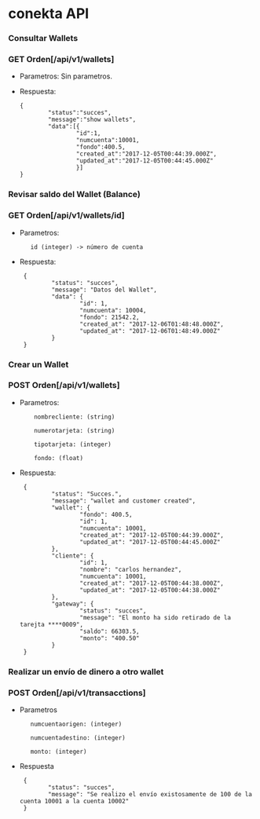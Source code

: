 # conekta API


### Consultar Wallets

  ### GET Orden[/api/v1/wallets] 

  * Parametros: Sin parametros.

  * Respuesta:  


        {
                "status":"succes",
                "message":"show wallets",
                "data":[{
                        "id":1,
                        "numcuenta":10001,
                        "fondo":400.5,
                        "created_at":"2017-12-05T00:44:39.000Z",
                        "updated_at":"2017-12-05T00:44:45.000Z"
                        }]
        }


 ### Revisar saldo del Wallet (Balance)

  ### GET Orden[/api/v1/wallets/id]

 * Parametros: 
        
          id (integer) -> número de cuenta

 * Respuesta: 

        {
                "status": "succes",
                "message": "Datos del Wallet",
                "data": {
                        "id": 1,
                        "numcuenta": 10004,
                        "fondo": 21542.2,
                        "created_at": "2017-12-06T01:48:48.000Z",
                        "updated_at": "2017-12-06T01:48:49.000Z"
                }
        }



 ### Crear un Wallet

  ### POST Orden[/api/v1/wallets] 

 * Parametros: 
  
           nombrecliente: (string)

           numerotarjeta: (string)

           tipotarjeta: (integer)

           fondo: (float)

 * Respuesta:  

        {
                "status": "Succes.",
                "message": "wallet and customer created",
                "wallet": {
                        "fondo": 400.5,
                        "id": 1,
                        "numcuenta": 10001,
                        "created_at": "2017-12-05T00:44:39.000Z",
                        "updated_at": "2017-12-05T00:44:45.000Z"
                },
                "cliente": {
                        "id": 1,
                        "nombre": "carlos hernandez",
                        "numcuenta": 10001,
                        "created_at": "2017-12-05T00:44:38.000Z",
                        "updated_at": "2017-12-05T00:44:38.000Z"
                },
                "gateway": {
                        "status": "succes",
                        "message": "El monto ha sido retirado de la tarejta ****0009",
                        "saldo": 66303.5,
                        "monto": "400.50"
                }
        }


 ### Realizar un envío de dinero a otro wallet

  ### POST Orden[/api/v1/transacctions] 

  * Parametros

           numcuentaorigen: (integer)

           numcuentadestino: (integer)

           monto: (integer)
 
  * Respuesta 

         {
                "status": "succes",
                "message": "Se realizo el envío existosamente de 100 de la cuenta 10001 a la cuenta 10002"
         }
 



